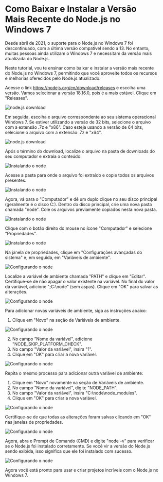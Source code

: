 # Como Baixar e Instalar a Versão Mais Recente do Node.js no Windows 7

Desde abril de 2021, o suporte para o Node.js no Windows 7 foi descontinuado, com a última versão compatível sendo a 13. No entanto, muitas pessoas ainda utilizam o Windows 7 e necessitam da versão mais atualizada do Node.js.

Neste tutorial, vou te ensinar como baixar e instalar a versão mais recente do Node.js no Windows 7, permitindo que você aproveite todos os recursos e melhorias oferecidos pelo Node.js atualizado.

Acesse o link https://nodejs.org/en/download/releases e escolha uma versão. Vamos selecionar a versão 18.16.0, pois é a mais estável. Clique em "Releases".

![node.js download](https://raw.githubusercontent.com/Albertosouzasoares/tabnews-posts/main/2023-05-25-como-baixar-e-instalar-a-vers%C3%A3o-mais-recente-do-nodejs-no-windows-7/img-1.PNG)

Em seguida, escolha o arquivo correspondente ao seu sistema operacional Windows 7. Se estiver utilizando a versão de 32 bits, selecione o arquivo com a extensão .7z e "x86". Caso esteja usando a versão de 64 bits, selecione o arquivo com a extensão .7z e "x64".

![node.js download](https://raw.githubusercontent.com/Albertosouzasoares/tabnews-posts/main/2023-05-25-como-baixar-e-instalar-a-vers%C3%A3o-mais-recente-do-nodejs-no-windows-7/img-2.PNG)

Após o término do download, localize o arquivo na pasta de downloads do seu computador e extraia o conteúdo.

![Instalando o node](https://raw.githubusercontent.com/Albertosouzasoares/tabnews-posts/main/2023-05-25-como-baixar-e-instalar-a-vers%C3%A3o-mais-recente-do-nodejs-no-windows-7/img-3.jpg)

Acesse a pasta para onde o arquivo foi extraído e copie todos os arquivos presentes.

![Instalando o node](https://raw.githubusercontent.com/Albertosouzasoares/tabnews-posts/main/2023-05-25-como-baixar-e-instalar-a-vers%C3%A3o-mais-recente-do-nodejs-no-windows-7/img-4.jpg)

Agora, vá para o "Computador" e dê um duplo clique no seu disco principal (geralmente é o disco C:). Dentro do disco principal, crie uma nova pasta chamada "node". Cole os arquivos previamente copiados nesta nova pasta.

![Instalando o node](https://raw.githubusercontent.com/Albertosouzasoares/tabnews-posts/main/2023-05-25-como-baixar-e-instalar-a-vers%C3%A3o-mais-recente-do-nodejs-no-windows-7/img-5.PNG)

Clique com o botão direito do mouse no ícone "Computador" e selecione "Propriedades".

![Instalando o node](https://raw.githubusercontent.com/Albertosouzasoares/tabnews-posts/main/2023-05-25-como-baixar-e-instalar-a-vers%C3%A3o-mais-recente-do-nodejs-no-windows-7/img-6.jpg)

Na janela de propriedades, clique em "Configurações avançadas do sistema" e, em seguida, em "Variáveis de ambiente".

![Configurando o node](https://raw.githubusercontent.com/Albertosouzasoares/tabnews-posts/main/2023-05-25-como-baixar-e-instalar-a-vers%C3%A3o-mais-recente-do-nodejs-no-windows-7/img-7.PNG)

Localize a variável de ambiente chamada "PATH" e clique em "Editar". Certifique-se de não apagar o valor existente na variável. No final do valor da variável, adicione ";C:\node" (sem aspas). Clique em "OK" para salvar as alterações.

![Configurando o node](https://raw.githubusercontent.com/Albertosouzasoares/tabnews-posts/main/2023-05-25-como-baixar-e-instalar-a-vers%C3%A3o-mais-recente-do-nodejs-no-windows-7/img-8.PNG)

Para adicionar novas variáveis de ambiente, siga as instruções abaixo:

1. Clique em "Novo" na seção de Variáveis de ambiente.

![Configurando o node](https://raw.githubusercontent.com/Albertosouzasoares/tabnews-posts/main/2023-05-25-como-baixar-e-instalar-a-vers%C3%A3o-mais-recente-do-nodejs-no-windows-7/img-9.PNG)

2. No campo "Nome da variável", adicione "NODE_SKIP_PLATFORM_CHECK".
3. No campo "Valor da variável", insira "1".
4. Clique em "OK" para criar a nova variável.

![Configurando o node](https://raw.githubusercontent.com/Albertosouzasoares/tabnews-posts/main/2023-05-25-como-baixar-e-instalar-a-vers%C3%A3o-mais-recente-do-nodejs-no-windows-7/img-10.PNG)

Repita o mesmo processo para adicionar outra variável de ambiente:

1. Clique em "Novo" novamente na seção de Variáveis de ambiente.
2. No campo "Nome da variável", digite "NODE_PATH".
3. No campo "Valor da variável", insira "C:\node\node_modules".
4. Clique em "OK" para criar a nova variável.

![Configurando o node](https://raw.githubusercontent.com/Albertosouzasoares/tabnews-posts/main/2023-05-25-como-baixar-e-instalar-a-vers%C3%A3o-mais-recente-do-nodejs-no-windows-7/img-11.PNG)

Certifique-se de que todas as alterações foram salvas clicando em "OK" nas janelas de propriedades.

![Configurando o node](https://raw.githubusercontent.com/Albertosouzasoares/tabnews-posts/main/2023-05-25-como-baixar-e-instalar-a-vers%C3%A3o-mais-recente-do-nodejs-no-windows-7/img-12.PNG)

Agora, abra o Prompt de Comando (CMD) e digite "node -v" para verificar se o Node.js foi instalado corretamente. Se você vir a versão do Node.js sendo exibida, isso significa que ele foi instalado com sucesso.

![Configurando o node](https://raw.githubusercontent.com/Albertosouzasoares/tabnews-posts/main/2023-05-25-como-baixar-e-instalar-a-vers%C3%A3o-mais-recente-do-nodejs-no-windows-7/img-13.PNG)

Agora você está pronto para usar e criar projetos incríveis com o Node.js no Windows 7.
